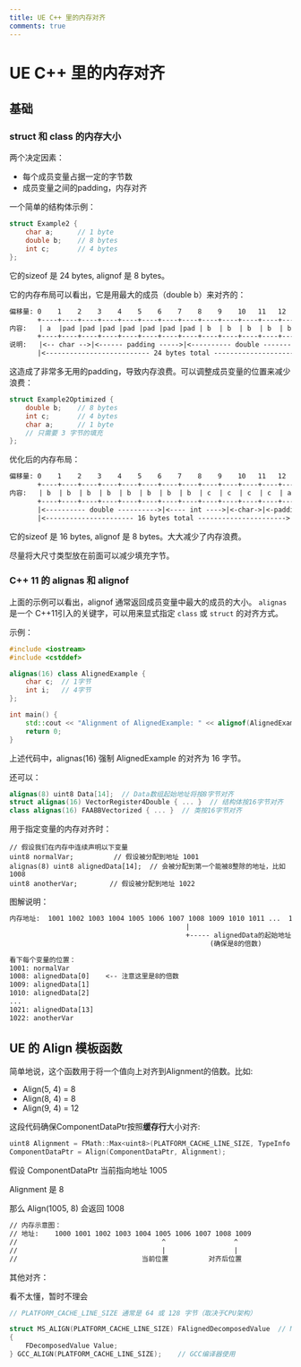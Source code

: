 ```yaml
---
title: UE C++ 里的内存对齐
comments: true
---
```


# UE C++ 里的内存对齐

## 基础

### struct 和 class 的内存大小
两个决定因素：

- 每个成员变量占据一定的字节数
- 成员变量之间的padding，内存对齐

一个简单的结构体示例：
```cpp
struct Example2 {
    char a;      // 1 byte
    double b;    // 8 bytes
    int c;       // 4 bytes
};
```
它的sizeof 是 24 bytes, alignof 是 8 bytes。

它的内存布局可以看出，它是用最大的成员（double b）来对齐的：

```txt
偏移量: 0    1    2    3    4    5    6    7    8    9    10   11   12   13   14   15   16   17   18   19   20   21   22   23
       +----+----+----+----+----+----+----+----+----+----+----+----+----+----+----+----+----+----+----+----+----+----+----+----+
内容:   | a  |pad |pad |pad |pad |pad |pad |pad | b  | b  | b  | b  | b  | b  | b  | b  | c  | c  | c  | c  |pad |pad |pad |pad |
       +----+----+----+----+----+----+----+----+----+----+----+----+----+----+----+----+----+----+----+----+----+----+----+----+
说明:   |<-- char -->|<------ padding ----->|<---------- double ---------->|<---- int ---->|<---- padding ---->|
       |<-------------------------- 24 bytes total --------------------------->|
```

这造成了非常多无用的padding，导致内存浪费。可以调整成员变量的位置来减少浪费：

```cpp
struct Example2Optimized {
    double b;    // 8 bytes
    int c;       // 4 bytes
    char a;      // 1 byte
    // 只需要 3 字节的填充
};
```

优化后的内存布局：
```txt
偏移量: 0    1    2    3    4    5    6    7    8    9    10   11   12   13   14   15
       +----+----+----+----+----+----+----+----+----+----+----+----+----+----+----+----+
内容:   | b  | b  | b  | b  | b  | b  | b  | b  | c  | c  | c  | c  | a  |pad |pad |pad |
       +----+----+----+----+----+----+----+----+----+----+----+----+----+----+----+----+
       |<---------- double ---------->|<---- int ---->|<-char->|<-padding->|
       |<---------------------- 16 bytes total ---------------------->|
```       

它的sizeof 是 16 bytes, alignof 是 8 bytes。大大减少了内存浪费。

尽量将大尺寸类型放在前面可以减少填充字节。

### C++ 11 的 alignas 和 alignof
上面的示例可以看出，alignof 通常返回成员变量中最大的成员的大小。
`alignas` 是一个 C++11引入的关键字，可以用来显式指定 `class` 或 `struct` 的对齐方式。

示例：
```cpp
#include <iostream>
#include <cstddef>

alignas(16) class AlignedExample {
    char c;  // 1字节
    int i;   // 4字节
};

int main() {
    std::cout << "Alignment of AlignedExample: " << alignof(AlignedExample) << std::endl; // 输出 16
    return 0;
}
```

上述代码中，alignas(16) 强制 AlignedExample 的对齐为 16 字节。

还可以：

```cpp
alignas(8) uint8 Data[14];  // Data数组起始地址将按8字节对齐
struct alignas(16) VectorRegister4Double { ... }  // 结构体按16字节对齐 
class alignas(16) FAABBVectorized { ... }  // 类按16字节对齐
```

用于指定变量的内存对齐时：

```
// 假设我们在内存中连续声明以下变量
uint8 normalVar;          // 假设被分配到地址 1001
alignas(8) uint8 alignedData[14];  // 会被分配到第一个能被8整除的地址，比如 1008
uint8 anotherVar;        // 假设被分配到地址 1022
```

图解说明：
```txt
内存地址:  1001 1002 1003 1004 1005 1006 1007 1008 1009 1010 1011 ...  1021 1022
                                            |
                                            +----- alignedData的起始地址
                                                  (确保是8的倍数)

看下每个变量的位置：
1001: normalVar 
1008: alignedData[0]    <-- 注意这里是8的倍数
1009: alignedData[1]
1010: alignedData[2]
...
1021: alignedData[13]
1022: anotherVar
```

## UE 的 Align 模板函数


简单地说，这个函数用于将一个值向上对齐到Alignment的倍数。比如:

- Align(5, 4) = 8
- Align(8, 4) = 8
- Align(9, 4) = 12

这段代码确保ComponentDataPtr按照**缓存行**大小对齐:
```cpp
uint8 Alignment = FMath::Max<uint8>(PLATFORM_CACHE_LINE_SIZE, TypeInfo.Alignment);
ComponentDataPtr = Align(ComponentDataPtr, Alignment);
```

假设 ComponentDataPtr 当前指向地址 1005

Alignment 是 8

那么 Align(1005, 8) 会返回 1008

```txt
// 内存示意图：
// 地址:    1000 1001 1002 1003 1004 1005 1006 1007 1008 1009
//                                    ^                 ^
//                                    |                 |
//                               当前位置          对齐后位置
```

其他对齐：

看不太懂，暂时不理会
```cpp
// PLATFORM_CACHE_LINE_SIZE 通常是 64 或 128 字节（取决于CPU架构）

struct MS_ALIGN(PLATFORM_CACHE_LINE_SIZE) FAlignedDecomposedValue  // MSVC编译器使用
{
    FDecomposedValue Value;
} GCC_ALIGN(PLATFORM_CACHE_LINE_SIZE);    // GCC编译器使用
```